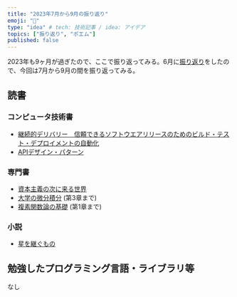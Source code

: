 ```yaml
---
title: "2023年7月から9月の振り返り"
emoji: "🦁"
type: "idea" # tech: 技術記事 / idea: アイデア
topics: ["振り返り", "ポエム"]
published: false
---
```


2023年も9ヶ月が過ぎたので、ここで振り返ってみる。6月に[振り返り](./926-2023-2q-retorspective)をしたので、今回は7月から9月の間を振り返ってみる。

## 読書

### コンピュータ技術書

* [継続的デリバリー　信頼できるソフトウエアリリースのためのビルド・テスト・デプロイメントの自動化](https://amzn.to/46ApSsD)
* [APIデザイン・パターン](https://amzn.to/3lD7ayf)

### 専門書

* [資本主義の次に来る世界](https://amzn.asia/d/3fe39WC)
* [大学の微分積分](https://amzn.asia/d/0i3P6OR) (第3章まで)
* [複素関数論の基礎](https://amzn.asia/d/6Yh4C33) (第1章まで)

### 小説

* [星を継ぐもの](https://amzn.to/45XpzHd)

## 勉強したプログラミング言語・ライブラリ等

なし
